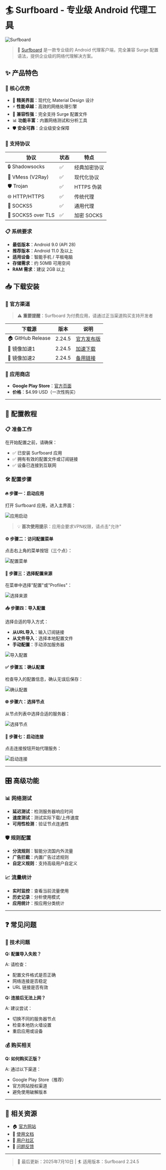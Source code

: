 # 🏄 Surfboard - 专业级 Android 代理工具

![Surfboard](surfboard.png)

> 🌊 [Surfboard](https://github.com/getsurfboard/surfboard) 是一款专业级的 Android 代理客户端，完全兼容 Surge 配置语法，提供企业级的网络代理解决方案。

## ✨ 产品特色

### 🎯 核心优势

- 🎨 **精美界面**：现代化 Material Design 设计
- ⚡ **性能卓越**：高效的网络处理引擎
- 🔧 **兼容性强**：完全支持 Surge 配置文件
- 📊 **功能丰富**：内置网络测试和分析工具
- 🛡️ **安全可靠**：企业级安全保障

### 🔧 支持协议

| 协议 | 状态 | 特点 |
|------|------|------|
| 🔒 Shadowsocks | ✅ | 经典加密协议 |
| 🌟 VMess (V2Ray) | ✅ | 现代化协议 |
| 🛡️ Trojan | ✅ | HTTPS 伪装 |
| 🌐 HTTP/HTTPS | ✅ | 传统代理 |
| 🧦 SOCKS5 | ✅ | 通用代理 |
| 🔐 SOCKS5 over TLS | ✅ | 加密 SOCKS |

### 📋 系统要求

- **最低版本**：Android 9.0 (API 28)
- **推荐版本**：Android 11.0 及以上
- **适用设备**：智能手机 / 平板电脑
- **存储需求**：约 50MB 可用空间
- **RAM 需求**：建议 2GB 以上

## 📥 下载安装

### 🔗 官方渠道

> ⚠️ **重要提醒**：Surfboard 为付费应用，请通过正当渠道购买支持开发者

| 下载源 | 版本 | 说明 |
|--------|------|------|
| 🏠 GitHub Release | 2.24.5 | [官方发布版](https://github.com/getsurfboard/surfboard/releases/download/2.24.5/mobile-universal-release.apk) |
| 🚀 镜像加速1 | 2.24.5 | [加速下载](https://git.886.be/https://github.com/getsurfboard/surfboard/releases/download/2.24.5/mobile-universal-release.apk) |
| 🚀 镜像加速2 | 2.24.5 | [备用链接](https://gh.xxooo.cf/https://github.com/getsurfboard/surfboard/releases/download/2.24.5/mobile-universal-release.apk) |

### 📱 应用商店

- **Google Play Store**：[官方页面](https://play.google.com/store/apps/details?id=com.surfboard)
- **价格**：$4.99 USD（一次性购买）

---

## 🚀 配置教程

### 📋 准备工作

在开始配置之前，请确保：

- ✅ 已安装 Surfboard 应用
- ✅ 拥有有效的配置文件或订阅链接
- ✅ 设备已连接到互联网

### 🛠️ 配置步骤

#### 🔥 步骤一：启动应用

打开 Surfboard 应用，进入主界面：

![应用启动](surfboard-01.png)

> 💡 **首次使用提示**：应用会要求VPN权限，请点击"允许"

#### ⚙️ 步骤二：访问配置菜单

点击右上角的菜单按钮（三个点）：

![配置菜单](surfboard-02.jpg)

#### 📂 步骤三：选择配置来源

在菜单中选择"配置"或"Profiles"：

![选择来源](surfboard-03.jpg)

#### 📥 步骤四：导入配置

选择合适的导入方式：

- **从URL导入**：输入订阅链接
- **从文件导入**：选择本地配置文件
- **手动配置**：手动添加服务器

![导入配置](surfboard-04.jpg)

#### ✅ 步骤五：确认配置

检查导入的配置信息，确认无误后保存：

![确认配置](surfboard-05.jpg)

#### 🌐 步骤六：选择节点

从节点列表中选择合适的服务器：

![选择节点](surfboard-06.jpg)

#### 🚀 步骤七：启动连接

点击连接按钮开始代理服务：

![启动连接](surfboard-07.jpg)

---

## 🎛️ 高级功能

### 📊 网络测试

- **延迟测试**：检测服务器响应时间
- **速度测试**：测试实际下载/上传速度
- **可用性检测**：验证节点连通性

### 🛡️ 规则配置

- **分流规则**：智能分流国内外流量
- **广告拦截**：内置广告过滤规则
- **自定义规则**：支持高级用户自定义

### 📈 流量统计

- **实时监控**：查看当前流量使用
- **历史记录**：分析使用模式
- **应用统计**：按应用分类统计

---

## ❓ 常见问题

### 🔧 技术问题

**Q: 配置导入失败？**

A: 请检查：

- 配置文件格式是否正确
- 网络连接是否稳定
- URL 链接是否有效

**Q: 连接后无法上网？**

A: 建议尝试：

- 切换不同的服务器节点
- 检查本地防火墙设置
- 重启应用或设备

### 💰 购买相关

**Q: 如何购买正版？**

A: 通过以下渠道：

- Google Play Store（推荐）
- 官方网站授权渠道
- 避免使用破解版本

---

## 🔗 相关资源

- 🏠 [官方网站](https://surfboard.app/)
- 📖 [使用文档](https://github.com/getsurfboard/surfboard/wiki)
- 💬 [用户社区](https://t.me/surfboardapp)
- 🐛 [问题反馈](https://github.com/getsurfboard/surfboard/issues)

---

> 📅 最后更新：2025年7月10日 | 🏄 适用版本：Surfboard 2.24.5
